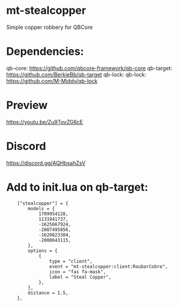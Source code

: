# mt-stealcopper
Simple copper robbery for QBCore

# Dependencies:
qb-core: https://github.com/qbcore-framework/qb-core
qb-target: https://github.com/BerkieBb/qb-target
qb-lock: qb-lock: https://github.com/M-Middy/qb-lock

# Preview
https://youtu.be/Zu9TovZG6cE

# Discord
https://discord.gg/AQHbsahZsV 

# Add to init.lua on qb-target:
```
	["stealcopper"] = {
        models = {
            1709954128,
			1131941737,
			-1625667924,
			-2007495856,
			-1620823304,
			-2008643115,
        },
        options = {
            {
                type = "client",
                event = "mt-stealcopper:client:RoubarCobre",
                icon = "fas fa-mask",
                label = "Steal Copper",
            },
        },
        distance = 1.5,
    },
```
